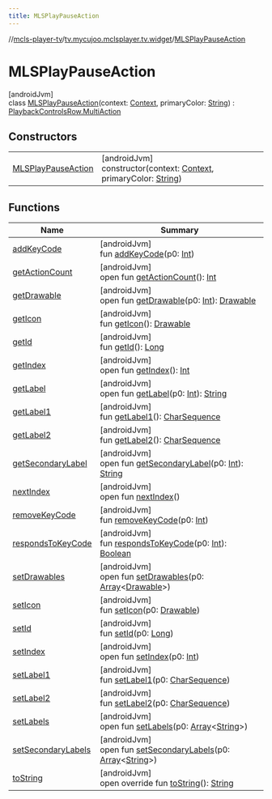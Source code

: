 ```yaml
---
title: MLSPlayPauseAction
---
```

//[mcls-player-tv](../../../index.html)/[tv.mycujoo.mclsplayer.tv.widget](../index.html)/[MLSPlayPauseAction](index.html)



# MLSPlayPauseAction



[androidJvm]\
class [MLSPlayPauseAction](index.html)(context: [Context](https://developer.android.com/reference/kotlin/android/content/Context.html), primaryColor: [String](https://kotlinlang.org/api/latest/jvm/stdlib/kotlin/-string/index.html)) : [PlaybackControlsRow.MultiAction](https://developer.android.com/reference/kotlin/androidx/leanback/widget/PlaybackControlsRow.MultiAction.html)



## Constructors


| | |
|---|---|
| [MLSPlayPauseAction](-m-l-s-play-pause-action.html) | [androidJvm]<br>constructor(context: [Context](https://developer.android.com/reference/kotlin/android/content/Context.html), primaryColor: [String](https://kotlinlang.org/api/latest/jvm/stdlib/kotlin/-string/index.html)) |


## Functions


| Name | Summary |
|---|---|
| [addKeyCode](../-m-l-s-rewind-action/index.html#-93910810%2FFunctions%2F-1202460562) | [androidJvm]<br>fun [addKeyCode](../-m-l-s-rewind-action/index.html#-93910810%2FFunctions%2F-1202460562)(p0: [Int](https://kotlinlang.org/api/latest/jvm/stdlib/kotlin/-int/index.html)) |
| [getActionCount](../-m-l-s-rewind-action/index.html#1970926598%2FFunctions%2F-1202460562) | [androidJvm]<br>open fun [getActionCount](../-m-l-s-rewind-action/index.html#1970926598%2FFunctions%2F-1202460562)(): [Int](https://kotlinlang.org/api/latest/jvm/stdlib/kotlin/-int/index.html) |
| [getDrawable](../-m-l-s-rewind-action/index.html#-1346999589%2FFunctions%2F-1202460562) | [androidJvm]<br>open fun [getDrawable](../-m-l-s-rewind-action/index.html#-1346999589%2FFunctions%2F-1202460562)(p0: [Int](https://kotlinlang.org/api/latest/jvm/stdlib/kotlin/-int/index.html)): [Drawable](https://developer.android.com/reference/kotlin/android/graphics/drawable/Drawable.html) |
| [getIcon](../-m-l-s-rewind-action/index.html#1885466936%2FFunctions%2F-1202460562) | [androidJvm]<br>fun [getIcon](../-m-l-s-rewind-action/index.html#1885466936%2FFunctions%2F-1202460562)(): [Drawable](https://developer.android.com/reference/kotlin/android/graphics/drawable/Drawable.html) |
| [getId](../-m-l-s-rewind-action/index.html#-868638762%2FFunctions%2F-1202460562) | [androidJvm]<br>fun [getId](../-m-l-s-rewind-action/index.html#-868638762%2FFunctions%2F-1202460562)(): [Long](https://kotlinlang.org/api/latest/jvm/stdlib/kotlin/-long/index.html) |
| [getIndex](../-m-l-s-rewind-action/index.html#-743069875%2FFunctions%2F-1202460562) | [androidJvm]<br>open fun [getIndex](../-m-l-s-rewind-action/index.html#-743069875%2FFunctions%2F-1202460562)(): [Int](https://kotlinlang.org/api/latest/jvm/stdlib/kotlin/-int/index.html) |
| [getLabel](../-m-l-s-rewind-action/index.html#-927855799%2FFunctions%2F-1202460562) | [androidJvm]<br>open fun [getLabel](../-m-l-s-rewind-action/index.html#-927855799%2FFunctions%2F-1202460562)(p0: [Int](https://kotlinlang.org/api/latest/jvm/stdlib/kotlin/-int/index.html)): [String](https://kotlinlang.org/api/latest/jvm/stdlib/kotlin/-string/index.html) |
| [getLabel1](../-m-l-s-rewind-action/index.html#751410548%2FFunctions%2F-1202460562) | [androidJvm]<br>fun [getLabel1](../-m-l-s-rewind-action/index.html#751410548%2FFunctions%2F-1202460562)(): [CharSequence](https://kotlinlang.org/api/latest/jvm/stdlib/kotlin/-char-sequence/index.html) |
| [getLabel2](../-m-l-s-rewind-action/index.html#782430355%2FFunctions%2F-1202460562) | [androidJvm]<br>fun [getLabel2](../-m-l-s-rewind-action/index.html#782430355%2FFunctions%2F-1202460562)(): [CharSequence](https://kotlinlang.org/api/latest/jvm/stdlib/kotlin/-char-sequence/index.html) |
| [getSecondaryLabel](../-m-l-s-rewind-action/index.html#464199641%2FFunctions%2F-1202460562) | [androidJvm]<br>open fun [getSecondaryLabel](../-m-l-s-rewind-action/index.html#464199641%2FFunctions%2F-1202460562)(p0: [Int](https://kotlinlang.org/api/latest/jvm/stdlib/kotlin/-int/index.html)): [String](https://kotlinlang.org/api/latest/jvm/stdlib/kotlin/-string/index.html) |
| [nextIndex](../-m-l-s-rewind-action/index.html#-1415126702%2FFunctions%2F-1202460562) | [androidJvm]<br>open fun [nextIndex](../-m-l-s-rewind-action/index.html#-1415126702%2FFunctions%2F-1202460562)() |
| [removeKeyCode](../-m-l-s-rewind-action/index.html#-47036451%2FFunctions%2F-1202460562) | [androidJvm]<br>fun [removeKeyCode](../-m-l-s-rewind-action/index.html#-47036451%2FFunctions%2F-1202460562)(p0: [Int](https://kotlinlang.org/api/latest/jvm/stdlib/kotlin/-int/index.html)) |
| [respondsToKeyCode](../-m-l-s-rewind-action/index.html#-193673806%2FFunctions%2F-1202460562) | [androidJvm]<br>fun [respondsToKeyCode](../-m-l-s-rewind-action/index.html#-193673806%2FFunctions%2F-1202460562)(p0: [Int](https://kotlinlang.org/api/latest/jvm/stdlib/kotlin/-int/index.html)): [Boolean](https://kotlinlang.org/api/latest/jvm/stdlib/kotlin/-boolean/index.html) |
| [setDrawables](../-m-l-s-rewind-action/index.html#1428125266%2FFunctions%2F-1202460562) | [androidJvm]<br>open fun [setDrawables](../-m-l-s-rewind-action/index.html#1428125266%2FFunctions%2F-1202460562)(p0: [Array](https://kotlinlang.org/api/latest/jvm/stdlib/kotlin/-array/index.html)&lt;[Drawable](https://developer.android.com/reference/kotlin/android/graphics/drawable/Drawable.html)&gt;) |
| [setIcon](../-m-l-s-rewind-action/index.html#184586082%2FFunctions%2F-1202460562) | [androidJvm]<br>fun [setIcon](../-m-l-s-rewind-action/index.html#184586082%2FFunctions%2F-1202460562)(p0: [Drawable](https://developer.android.com/reference/kotlin/android/graphics/drawable/Drawable.html)) |
| [setId](../-m-l-s-rewind-action/index.html#971677103%2FFunctions%2F-1202460562) | [androidJvm]<br>fun [setId](../-m-l-s-rewind-action/index.html#971677103%2FFunctions%2F-1202460562)(p0: [Long](https://kotlinlang.org/api/latest/jvm/stdlib/kotlin/-long/index.html)) |
| [setIndex](../-m-l-s-rewind-action/index.html#-317598281%2FFunctions%2F-1202460562) | [androidJvm]<br>open fun [setIndex](../-m-l-s-rewind-action/index.html#-317598281%2FFunctions%2F-1202460562)(p0: [Int](https://kotlinlang.org/api/latest/jvm/stdlib/kotlin/-int/index.html)) |
| [setLabel1](../-m-l-s-rewind-action/index.html#578607670%2FFunctions%2F-1202460562) | [androidJvm]<br>fun [setLabel1](../-m-l-s-rewind-action/index.html#578607670%2FFunctions%2F-1202460562)(p0: [CharSequence](https://kotlinlang.org/api/latest/jvm/stdlib/kotlin/-char-sequence/index.html)) |
| [setLabel2](../-m-l-s-rewind-action/index.html#-1122132809%2FFunctions%2F-1202460562) | [androidJvm]<br>fun [setLabel2](../-m-l-s-rewind-action/index.html#-1122132809%2FFunctions%2F-1202460562)(p0: [CharSequence](https://kotlinlang.org/api/latest/jvm/stdlib/kotlin/-char-sequence/index.html)) |
| [setLabels](../-m-l-s-rewind-action/index.html#927196132%2FFunctions%2F-1202460562) | [androidJvm]<br>open fun [setLabels](../-m-l-s-rewind-action/index.html#927196132%2FFunctions%2F-1202460562)(p0: [Array](https://kotlinlang.org/api/latest/jvm/stdlib/kotlin/-array/index.html)&lt;[String](https://kotlinlang.org/api/latest/jvm/stdlib/kotlin/-string/index.html)&gt;) |
| [setSecondaryLabels](../-m-l-s-rewind-action/index.html#175633884%2FFunctions%2F-1202460562) | [androidJvm]<br>open fun [setSecondaryLabels](../-m-l-s-rewind-action/index.html#175633884%2FFunctions%2F-1202460562)(p0: [Array](https://kotlinlang.org/api/latest/jvm/stdlib/kotlin/-array/index.html)&lt;[String](https://kotlinlang.org/api/latest/jvm/stdlib/kotlin/-string/index.html)&gt;) |
| [toString](../-m-l-s-rewind-action/index.html#-895107961%2FFunctions%2F-1202460562) | [androidJvm]<br>open override fun [toString](../-m-l-s-rewind-action/index.html#-895107961%2FFunctions%2F-1202460562)(): [String](https://kotlinlang.org/api/latest/jvm/stdlib/kotlin/-string/index.html) |

